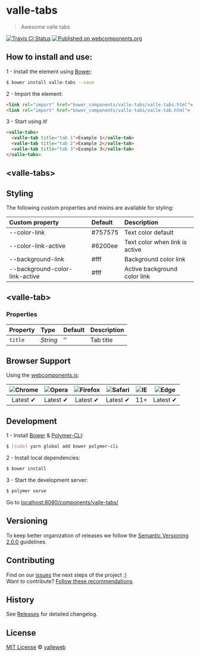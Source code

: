 # valle-tabs

> Awesome valle tabs

[![Travis CI Status](https://travis-ci.org/valleweb/valle-tabs.svg?branch=master)](https://travis-ci.org/valleweb/valle-tabs)
[![Published on webcomponents.org](https://img.shields.io/badge/webcomponents.org-published-blue.svg)](https://www.webcomponents.org/element/valleweb/valle-tabs)

## How to install and use:

1 - Install the element using [Bower](http://bower.io/):

```sh
$ bower install valle-tabs --save
```

2 -  Import the element:

```html
<link rel="import" href="bower_components/valle-tabs/valle-tabs.html">
<link rel="import" href="bower_components/valle-tabs/valle-tab.html">
```

3 - Start using it!

<!--
```
<custom-element-demo>
  <template>
    <link rel="import" href="valle-tabs.html">
    <next-code-block></next-code-block>
  </template>
</custom-element-demo>
```
-->

```html
<valle-tabs>
  <valle-tab title="tab 1">Example 1</valle-tab>
  <valle-tab title="tab 2">Example 2</valle-tab>
  <valle-tab title="tab 3">Example 3</valle-tab>
</valle-tabs>
```

## &lt;valle-tabs&gt;

## Styling

The following custom properties and mixins are available for styling:

Custom property                | Default  | Description
:---                           |:---      |:---
--color-link       						 | #757575  | Text color default
--color-link-active            | #6200ee  | Text color when link is active
--background-link              | #fff     | Background color link
--background-color-link-active | #fff     | Active background color link

## &lt;valle-tab&gt;

### Properties

Property   | Type        | Default   | Description
:---       |:---         |:---       |:---
`title`    | *String*    | ''        | Tab title

## Browser Support

Using the [webcomponents.js](https://github.com/WebComponents/webcomponentsjs):

 ![Chrome](https://cdnjs.cloudflare.com/ajax/libs/browser-logos/39.2.2/chrome/chrome_48x48.png) | ![Opera](https://cdnjs.cloudflare.com/ajax/libs/browser-logos/39.2.2/opera/opera_48x48.png) | ![Firefox](https://cdnjs.cloudflare.com/ajax/libs/browser-logos/39.2.2/firefox/firefox_48x48.png) | ![Safari](https://cdnjs.cloudflare.com/ajax/libs/browser-logos/39.2.2/safari/safari_48x48.png) |![IE](https://cdnjs.cloudflare.com/ajax/libs/browser-logos/39.2.2/archive/internet-explorer_9-11/internet-explorer_9-11_48x48.png) |  ![Edge](https://cdnjs.cloudflare.com/ajax/libs/browser-logos/39.2.2/edge/edge_48x48.png) |
:---: | :---: | :---: | :---: | :---: | :---: |
Latest ✔ | Latest ✔ | Latest ✔ | Latest ✔ | 11+ | Latest ✔

## Development

1 - Install [Bower](http://bower.io/) & [Polymer-CLI](https://www.polymer-project.org/1.0/docs/tools/polymer-cli):

```sh
$ [sudo] yarn global add bower polymer-cli
```

2 - Install local dependencies:

```sh
$ bower install
```

3 - Start the development server:

```sh
$ polymer serve
```

Go to [localhost:8080/components/valle-tabs/](http://localhost:8080/components/valle-tabs/)


## Versioning

To keep better organization of releases we follow the [Semantic Versioning 2.0.0](http://semver.org/) guidelines.

## Contributing

Find on our [issues](https://github.com/valleweb/valle-tabs/issues/) the next steps of the project ;)
<br>
Want to contribute? [Follow these recommendations](https://github.com/valleweb/valle-tabs/blob/master/CONTRIBUTING.md).

## History

See [Releases](https://github.com/valleweb/valle-tabs/releases) for detailed changelog.

## License

[MIT License](https://github.com/valleweb/valle-tabs/blob/master/LICENSE.md) © [valleweb](https://github.com/orgs/valleweb/people)
